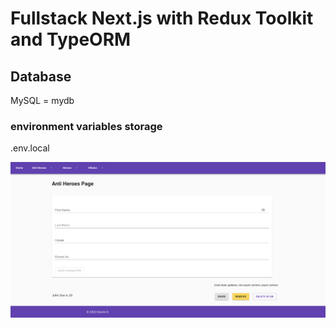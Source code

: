 # Fullstack Next.js with Redux Toolkit and TypeORM


## Database
MySQL = mydb

### environment variables storage
.env.local


![screenshot](./screenshot.png)
